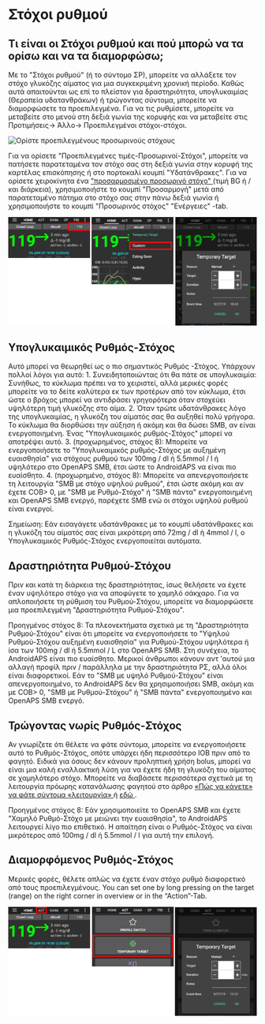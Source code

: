 # Στόχοι ρυθμού

## Τι είναι οι Στόχοι ρυθμού και πού μπορώ να τα ορίσω και να τα διαμορφώσω;

Με το "Στόχοι ρυθμού" (ή το σύντομο ΣΡ), μπορείτε να αλλάξετε τον στόχο γλυκόζης αίματος για μια συγκεκριμένη χρονική περίοδο. Καθώς αυτά απαιτούνται ως επί το πλείστον για δραστηριότητα, υπογλυκαιμίας (Θεραπεία υδατανθράκων) ή τρώγοντας σύντομα, μπορείτε να διαμορφώσετε τα προεπιλεγμένα. Για να τις ρυθμίσετε, μπορείτε να μεταβείτε στο μενού στη δεξιά γωνία της κορυφής και να μεταβείτε στις Προτιμήσεις-> Άλλο-> Προεπιλεγμένοι στόχοι-στόχοι.

![Ορίστε προεπιλεγμένους προσωρινούς στόχους](../images/TempTarget_Default.png)

Για να ορίσετε "Προεπιλεγμένες τιμές-Προσωρινοί-Στόχοι", μπορείτε να πατήσετε παρατεταμένα τον στόχο σας στη δεξιά γωνία στην κορυφή της καρτέλας επισκόπησης ή στο πορτοκαλί κουμπί "Υδατάνθρακες". Για να ορίσετε χειροκίνητα ένα [ "προσαρμοσμένο προσωρινό στόχο" ](../Usage/temptarget#custom-temp-target) (τιμή BG ή / και διάρκεια), χρησιμοποιήστε το κουμπί "Προσαρμογή" μετά από παρατεταμένο πάτημα στο στόχο σας στην πάνω δεξιά γωνία ή χρησιμοποιήστε το κουμπί "Προσωρινός στόχος" "Ενέργειες" -tab.

![Ορίστε προσωρινό στόχο](../images/TempTarget_Set2.png)

## Υπογλυκαιμικός Ρυθμός-Στόχος

Αυτό μπορεί να θεωρηθεί ως ο πιο σημαντικός Ρυθμός -Στόχος. Υπάρχουν πολλοί λόγοι για αυτό: 1. Συνειδητοποιώντας ότι θα πάτε σε υπογλυκαιμία: Συνήθως, το κύκλωμα πρέπει να το χειριστεί, αλλά μερικές φορές μπορείτε να το δείτε καλύτερα εκ των προτέρων από τον κύκλωμα, έτσι ώστε ο βρόχος μπορεί να αντιδράσει γρηγορότερα όταν στοχεύει υψηλότερη τιμή γλυκόζης στο αίμα. 2. Όταν τρώτε υδατάνθρακες λόγο της υπογλυκαιμίας, η γλυκόζη του αίματός σας θα αυξηθεί πολύ γρήγορα. Το κύκλωμα θα διορθώσει την αύξηση ή ακόμη και θα δώσει SMB, αν είναι ενεργοποιημένη. Ένας "Υπογλυκαιμικός ρυθμός-Στόχος" μπορεί να αποτρέψει αυτό. 3. (προχωρημένος, στόχος 8): Μπορείτε να ενεργοποιήσετε το "Υπογλυκαιμικός ρυθμός-Στόχος με αυξημένη ευαισθησία" για στόχους ρυθμού των 100mg / dl ή 5.5mmol / l ή υψηλότερο στο OpenAPS SMB, έτσι ώστε το AndroidAPS να είναι πιο ευαίσθητο. 4. (προχωρημένο, στόχος 8): Μπορείτε να απενεργοποιήσετε τη λειτουργία "SMB με στόχο υψηλού ρυθμού", έτσι ώστε ακόμη και αν έχετε COB> 0, με "SMB με Ρυθμό-Στόχο" ή "SMB πάντα" ενεργοποιημένη και OpenAPS SMB ενεργό, παρέχετε SMB ενώ οι στόχοι υψηλού ρυθμού είναι ενεργοί.

Σημείωση: Εάν εισαγάγετε υδατάνθρακες με το κουμπί υδατάνθρακες και η γλυκόζη του αίματός σας είναι μικρότερη από 72mg / dl ή 4mmol / l, ο Υπογλυκαιμικός Ρυθμός-Στόχος ενεργοποιείται αυτόματα.

## Δραστηριότητα Ρυθμού-Στόχου

Πριν και κατά τη διάρκεια της δραστηριότητας, ίσως θελήσετε να έχετε έναν υψηλότερο στόχο για να αποφύγετε το χαμηλό σάκχαρο. Για να απλοποιήσετε τη ρύθμιση του Ρυθμού-Στόχου, μπορείτε να διαμορφώσετε μια προεπιλεγμένη "Δραστηριότητα Ρυθμού-Στόχου".

Προηγμένος στόχος 8: Τα πλεονεκτήματα σχετικά με τη "Δραστηριότητα Ρυθμού-Στόχου" είναι ότι μπορείτε να ενεργοποιήσετε το "Υψηλού Ρυθμού-Στόχου αυξημένη ευαισθησία" για Ρυθμού-Στόχου υψηλότερα ή ίσα των 100mg / dl ή 5.5mmol / L στο OpenAPS SMB. Στη συνέχεια, το AndroidAPS είναι πιο ευαίσθητο. Μερικοί άνθρωποι κάνουν αντ 'αυτού μια αλλαγή προφίλ πριν / παράλληλα με την δραστηριότητα ΡΣ, αλλά όλοι είναι διαφορετικοί. Εάν το "SMB με υψηλό Ρυθμού-Στόχου" είναι απενεργοποιημένο, το AndroidAPS δεν θα χρησιμοποιήσει SMB, ακόμη και με COB> 0, "SMB με Ρυθμού-Στόχου" ή "SMB πάντα" ενεργοποιημένο και OpenAPS SMB ενεργό.

## Τρώγοντας νωρίς Ρυθμός-Στόχος

Αν γνωρίζετε ότι θέλετε να φάτε σύντομα, μπορείτε να ενεργοποιήσετε αυτό το Ρυθμός-Στόχος, οπότε υπάρχει ήδη περισσότερο IOB πριν από το φαγητό. Ειδικά για όσους δεν κάνουν προληπτική χρήση bolus, μπορεί να είναι μια καλή εναλλακτική λύση για να έχετε ήδη τη γλυκόζη του αίματος σε χαμηλότερο στόχο. Μπορείτε να διαβάσετε περισσότερα σχετικά με τη λειτουργία πρόωρης κατανάλωσης φαγητού στο άρθρο [ «Πώς να κάνετε» να φάτε σύντομα «λειτουργία» ](https://diyps.org/2015/03/26/how-to-do-eating-soon-mode-diyps-lessons-learned/) ή [ εδώ ](https://diyps.org/tag/eating-soon-mode/).

Προηγμένος στόχος 8: Εάν χρησιμοποιείτε το OpenAPS SMB και έχετε "Χαμηλό Ρυθμό-Στόχο με μειώνει την ευαισθησία", το AndroidAPS λειτουργεί λίγο πιο επιθετικό. Η απαίτηση είναι ο Ρυθμός-Στόχος να είναι μικρότερος από 100mg / dl ή 5.5mmol / l για αυτή την επιλογή.

## Διαμορφόμενος Ρυθμός-Στόχος

Μερικές φορές, θέλετε απλώς να έχετε έναν στόχο ρυθμό διαφορετικό από τους προεπιλεγμένους. You can set one by long pressing on the target (range) on the right corner in overview or in the “Action”-Tab.

![Ορίστε ρυθμό στόχου μέσω της καρτέλας Δράσης](../images/TempTarget_ActionTab.png)